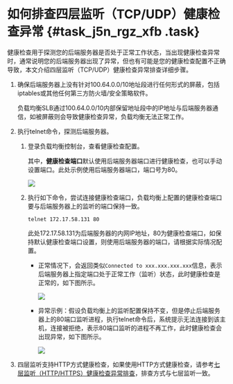 # 如何排查四层监听（TCP/UDP）健康检查异常 {#task_j5n_rgz_xfb .task}

健康检查用于探测您的后端服务器是否处于正常工作状态，当出现健康检查异常时，通常说明您的后端服务器出现了异常，但也有可能是您的健康检查配置不正确导致，本文介绍四层监听（TCP/UDP）健康检查异常排查详细步骤。

1.  确保后端服务器上没有针对100.64.0.0/10地址段进行任何形式的屏蔽，包括iptables或其他任何第三方防火墙/安全策略软件。 

    负载均衡SLB通过100.64.0.0/10内部保留地址段中的IP地址与后端服务器通信，如被屏蔽则会导致健康检查异常，负载均衡无法正常工作。

2.  执行telnet命令，探测后端服务器。 
    1.  登录负载均衡控制台，查看健康检查配置。 

        其中，**健康检查端口**默认使用后端服务器端口进行健康检查，也可以手动设置端口。此处示例使用后端服务器端口，端口号为80。

        ![](http://static-aliyun-doc.oss-cn-hangzhou.aliyuncs.com/assets/img/65040/155954618033070_zh-CN.png)

    2.  执行如下命令，尝试连接健康检查端口，负载均衡上配置的健康检查端口要与后端服务器上的监听的端口保持一致。 

        `telnet 172.17.58.131 80`

        此处172.17.58.131为后端服务器的内网IP地址，80为健康检查端口，如保持默认健康检查端口设置，则使用后端服务器的端口，请根据实际情况配置。

        -   正常情况下，会返回类似`Connected to xxx.xxx.xxx.xxx`信息，表示后端服务器上指定端口处于正常工作（监听）状态，此时健康检查是正常的，如下图所示。

            ![](http://static-aliyun-doc.oss-cn-hangzhou.aliyuncs.com/assets/img/65040/155954618033071_zh-CN.png)

        -   异常示例：假设负载均衡上的监听配置保持不变，但是停止后端服务器上的80端口监听进程，执行telnet命令后，系统提示无法连接到该主机，连接被拒绝，表示80端口监听的进程不再工作，此时健康检查会出现异常，如下图所示。

            ![](http://static-aliyun-doc.oss-cn-hangzhou.aliyuncs.com/assets/img/65040/155954618033072_zh-CN.png)

3.  四层监听支持HTTP方式健康检查，如果使用HTTP方式健康检查，请参考[七层监听（HTTP/HTTPS）健康检查异常排查](intl.zh-CN/常见问题/如何排查七层监听（HTTP__HTTPS）健康检查异常.md#)，排查方式与七层监听一致。 

